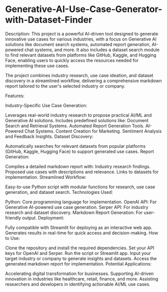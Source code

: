 # Generative-AI-Use-Case-Generator-with-Dataset-Finder

Description:
This project is a powerful AI-driven tool designed to generate innovative use cases for various industries, with a focus on Generative AI solutions like document search systems, automated report generation, AI-powered chat systems, and more. It also includes a dataset search module to find relevant datasets from platforms like GitHub, Kaggle, and Hugging Face, enabling users to quickly access the resources needed for implementing these use cases.

The project combines industry research, use case ideation, and dataset discovery in a streamlined workflow, delivering a comprehensive markdown report tailored to the user's selected industry or company.

Features:

Industry-Specific Use Case Generation:

Leverages real-world industry research to propose practical AI/ML and Generative AI solutions.
Includes predefined solutions like:
Document Search and Retrieval Systems.
Automated Report Generation Tools.
AI-Powered Chat Systems.
Content Creation for Marketing.
Sentiment Analysis and Feedback Insights.
Dataset Discovery:

Automatically searches for relevant datasets from popular platforms (GitHub, Kaggle, Hugging Face) to support generated use cases.
Report Generation:

Compiles a detailed markdown report with:
Industry research findings.
Proposed use cases with descriptions and relevance.
Links to datasets for implementation.
Streamlined Workflow:

Easy-to-use Python script with modular functions for research, use case generation, and dataset search.
Technologies Used:

Python: Core programming language for implementation.
OpenAI API: For Generative AI-powered use case generation.
Serper API: For industry research and dataset discovery.
Markdown Report Generation: For user-friendly output.
Deployment:

Fully compatible with Streamlit for deploying as an interactive web app.
Generates results in real-time for quick access and decision-making.
How to Use:

Clone the repository and install the required dependencies.
Set your API keys for OpenAI and Serper.
Run the script or Streamlit app.
Input your target industry or company to generate insights and datasets.
Access the generated markdown report for implementation.
Potential Applications:

Accelerating digital transformation for businesses.
Supporting AI-driven innovation in industries like healthcare, retail, finance, and more.
Assisting researchers and developers in identifying actionable AI/ML use cases.
